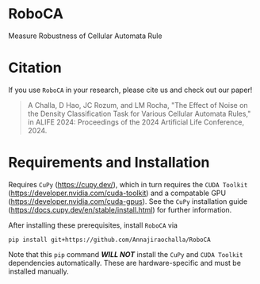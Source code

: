 # RoboCA
Measure Robustness of Cellular Automata Rule

# Citation
If you use `RoboCA` in your research, please cite us and check out our paper! 

> A Challa, D Hao, JC Rozum, and LM Rocha, "The Effect of Noise on the Density Classification Task for Various Cellular Automata Rules," in ALIFE 2024: Proceedings of the 2024 Artificial Life Conference, 2024.


# Requirements and Installation
Requires `CuPy` (https://cupy.dev/), which in turn requires the `CUDA Toolkit` (https://developer.nvidia.com/cuda-toolkit) and a compatable GPU (https://developer.nvidia.com/cuda-gpus). See the `CuPy` installation guide (https://docs.cupy.dev/en/stable/install.html) for further information.

After installing these prerequisites, install `RoboCA` via
```
pip install git+https://github.com/Annajiraochalla/RoboCA
```
Note that this `pip` command ***WILL NOT*** install the `CuPy` and `CUDA Toolkit` dependencies automatically. These are hardware-specific and must be installed manually.
